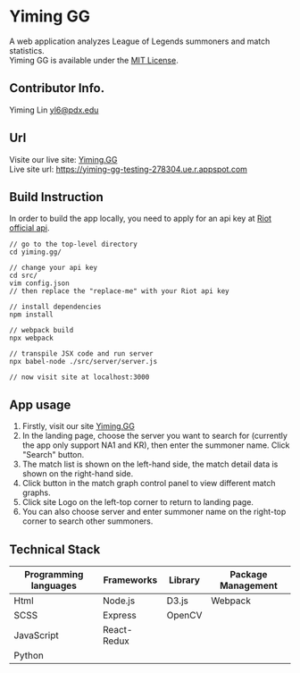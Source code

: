 # Yiming GG
A web application analyzes League of Legends summoners and match statistics. <br/>
Yiming GG is available under the [MIT License](./LICENSE).

## Contributor Info.
Yiming Lin [yl6@pdx.edu](yl6@pdx.edu)

## Url
Visite our live site: [Yiming.GG](https://yiming-gg-testing-278304.ue.r.appspot.com/)<br/>
Live site url: https://yiming-gg-testing-278304.ue.r.appspot.com

## Build Instruction
In order to build the app locally, you need to apply for an api key at [Riot official api](https://developer.riotgames.com/).

    // go to the top-level directory
    cd yiming.gg/ 

    // change your api key
    cd src/
    vim config.json
    // then replace the "replace-me" with your Riot api key
    
    // install dependencies
    npm install
    
    // webpack build
    npx webpack

    // transpile JSX code and run server
    npx babel-node ./src/server/server.js
	
    // now visit site at localhost:3000

## App usage
1. Firstly, visit our site [Yiming.GG](https://yiming-gg-testing-278304.ue.r.appspot.com/)
2. In the landing page, choose the server you want to search for (currently the app only support NA1 and KR), then enter the summoner name. Click "Search" button.
3. The match list is shown on the left-hand side, the match detail data is shown on the right-hand side.
4. Click button in the match graph control panel to view different match graphs. 
5. Click site Logo on the left-top corner to return to landing page.
6. You can also choose server and enter summoner name on the right-top corner to search other summoners.

## Technical Stack
| Programming languages | Frameworks | Library |Package Management|
|--|--|--|--|
| Html | Node.js | D3.js |Webpack|
| SCSS | Express | OpenCV |
| JavaScript | React-Redux |  |
| Python |  |  |
